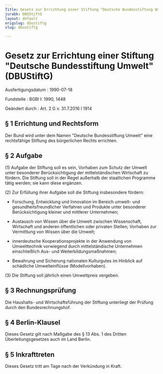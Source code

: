 ```yaml
---
Title: Gesetz zur Errichtung einer Stiftung "Deutsche Bundesstiftung Umwelt"
jurabk: DBUStiftG
layout: default
origslug: dbustiftg
slug: dbustiftg

---
```


# Gesetz zur Errichtung einer Stiftung "Deutsche Bundesstiftung Umwelt" (DBUStiftG)

Ausfertigungsdatum
:   1990-07-18

Fundstelle
:   BGBl I: 1990, 1448

Geändert durch
:   Art. 2 G v. 31.7.2016 I 1914



## § 1 Errichtung und Rechtsform

Der Bund wird unter dem Namen "Deutsche Bundesstiftung Umwelt" eine rechtsfähige Stiftung des bürgerlichen Rechts errichten.


## § 2 Aufgabe

(1) Aufgabe der Stiftung soll es sein, Vorhaben zum Schutz der Umwelt unter besonderer Berücksichtigung der mittelständischen Wirtschaft zu fördern. Die Stiftung soll in der Regel außerhalb der staatlichen Programme tätig werden; sie kann diese ergänzen.

(2) Zur Erfüllung ihrer Aufgabe soll die Stiftung insbesondere fördern:

-   Forschung, Entwicklung und Innovation im Bereich umwelt- und gesundheitsfreundlicher Verfahren und Produkte unter besonderer Berücksichtigung kleiner und mittlerer Unternehmen;


-   Austausch von Wissen über die Umwelt zwischen Wissenschaft, Wirtschaft und anderen öffentlichen oder privaten Stellen; Vorhaben zur Vermittlung von Wissen über die Umwelt;


-   innerdeutsche Kooperationsprojekte in der Anwendung von Umwelttechnik vorwiegend durch mittelständische Unternehmen einschließlich Aus- und Weiterbildungsmaßnahmen;


-   Bewahrung und Sicherung nationalen Kulturgutes im Hinblick auf schädliche Umwelteinflüsse (Modellvorhaben).




(3) Die Stiftung soll jährlich einen Umweltpreis vergeben.


## § 3 Rechnungsprüfung

Die Haushalts- und Wirtschaftsführung der Stiftung unterliegt der Prüfung durch den Bundesrechnungshof.


## § 4 Berlin-Klausel

Dieses Gesetz gilt nach Maßgabe des § 13 Abs. 1 des Dritten Überleitungsgesetzes auch im Land Berlin.


## § 5 Inkrafttreten

Dieses Gesetz tritt am Tage nach der Verkündung in Kraft.

